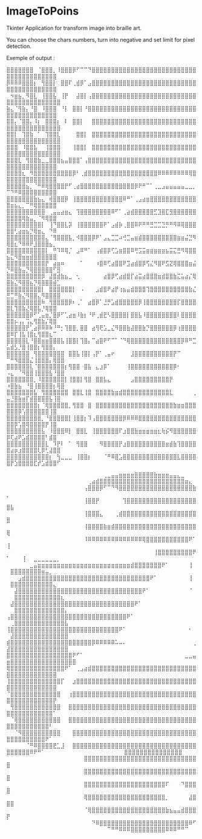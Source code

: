 # ImageToPoins
Tkinter Application for transform image into braille art.

You can choose the chars numbers, turn into negative and set limit for pixel detection.

Exemple of output :

⣿⣿⣿⣿⣿⣿⣿⠀⠈⣿⣿⣿⡀⠸⣿⣿⣿⡿⠋⠉⠉⠙⣿⣿⣿⣿⣿⣿⣿⣿⣿⣿⣿⣿⣿⣿⣿⣿⣿⣿⣿⣿⣿⣿⣿⣿⣿⣿⣿⣿⣿⣿⣿⣿⣿⣿⣿⣿⣿⣿⣿⣿
⡿⠿⠿⠿⣿⣿⣿⡆⠀⢻⣿⣿⡇⠀⣿⣿⠏⢀⣾⡿⠁⣠⣿⣿⣿⣿⣿⣿⣿⣿⣿⣿⣿⣿⣿⣿⣿⣿⣿⣿⣿⣿⣿⣿⣿⣿⣿⣿⣿⣿⣿⣿⣿⣿⣿⣿⣿⣿⣿⣿⣿⣿
⠀⠲⣶⣦⡀⠻⣿⣇⠀⢸⣿⣿⣧⠀⢸⡟⠀⠀⣼⣿⡇⢠⣿⣿⣿⣿⣿⣿⣿⣿⣿⣿⣿⣿⣿⣿⣿⣿⣿⣿⣿⣿⣿⣿⣿⣿⣿⣿⣿⣿⣿⣿⣿⣿⣿⣿⣿⣿⣿⣿⣿⣿⣿
⣷⣄⠈⢻⣷⡄⠘⣿⠀⠸⣿⣿⣿⠀⠘⡇⠀⣿⣿⡇⠘⣿⣿⣿⣿⣿⣿⣿⣿⣿⣿⣿⣿⣿⣿⣿⣿⣿⣿⣿⣿⣿⣿⣿⣿⣿⣿⣿⣿⣿⣿⣿⣿⣿⣿⣿⣿⣿⣿⣿⣿⣿
⣿⣿⡄⠈⣿⣿⡄⠸⡆⠀⣿⣿⣿⡆⠀⠇⠀⣿⣿⡇⠀⠀⣿⣿⣿⣿⣿⣿⣿⣿⣿⣿⣿⣿⣿⣿⣿⣿⣿⣿⣿⣿⣿⣿⣿⣿⣿⣿⣿⣿⣿⣿⣿⣿⣿⣿⣿⣿⣿⣿⣿⣿⣿
⣿⣿⡇⠀⢹⣿⣷⠀⠁⠀⢹⣿⣿⣇⠀⠀⠀⠀⣿⣿⡇⠀⣿⣿⣿⣿⣿⣿⣿⣿⣿⣿⣿⣿⣿⣿⣿⣿⣿⣿⣿⣿⣿⣿⣿⣿⣿⣿⣿⣿⣿⣿⣿⣿⣿⣿⣿⣿⣿⣿⣿⣿⣿
⣿⣿⣿⠀⠸⣿⣿⣧⠀⠀⢸⣿⣿⣿⠀⠀⠀⢸⣿⣿⡇⠀⣿⣿⣿⣿⣿⣿⣿⣿⣿⣿⣿⣿⣿⣿⣿⣿⣿⣿⣿⣿⣿⣿⣿⣿⣿⣿⣿⣿⣿⣿⣿⣿⣿⣿⣿⣿⣿⣿⣿⣿⣿
⣿⣿⣿⣇⠀⢻⣿⣿⣷⣀⣀⣿⣿⣿⣦⣤⣿⣿⣿⠁⢠⣿⣿⣿⣿⣿⣿⣿⣿⣿⣿⣿⣿⣿⣿⣿⣿⣿⣿⣿⣿⣿⣿⣿⣿⣿⣿⣿⣿⣿⣿⣿⣿⣿⣿⣿⣿⣿⣿⣿⣿⣿
⣿⣿⣿⣿⣆⠀⠻⣿⣿⣿⣿⣿⣿⣿⣿⣿⣿⡿⠃⢀⣾⣿⣿⣿⣿⣿⣿⣿⣿⣿⣿⣿⣿⣿⣿⣿⣿⣿⣿⠿⠿⠿⠿⠿⠿⠿⠿⢿⣿⣿⣿⣿⣿⣿⣿⣿⣿⣿⣿⣿⣿⣿
⣿⣿⣿⣿⣿⣦⡀⠈⠛⠿⢿⣿⣿⣿⣿⡟⠋⢀⣴⣿⣿⣿⣿⣿⣿⣿⣿⣿⣿⣿⣿⣿⣿⡿⠟⠛⠉⠁⢀⣀⣠⣤⣤⣤⣤⣤⣀⣀⡀⠉⠙⠛⠿⣿⣿⣿⣿⣿⣿⣿⣿⣿
⣿⣿⣿⣿⣿⣿⣿⣷⣦⣄⠀⢾⣿⣿⣿⡿⠀⢸⣿⣿⣿⣿⣿⣿⣿⣿⣿⣿⣿⣿⠿⠛⠁⢀⣠⣴⣶⣿⣿⣿⣿⣿⣿⣿⣿⣿⣿⣿⣿⣿⣶⣦⣄⡀⠉⠛⢿⣿⣿⣿⣿⣿
⣿⣿⣿⣿⣿⣿⣿⣿⣿⣿⠀⢀⣤⣤⣴⣶⣄⠀⢹⣿⣿⣿⣿⣿⣿⣿⣿⠿⠋⠁⢀⣴⣾⣿⣿⣿⣿⣿⣋⣹⣿⣏⣻⣿⣿⣿⣿⣿⣿⣿⣿⣿⣿⢿⣷⣤⡀⠈⠻⢿⣿⣿
⣿⣿⣿⣿⣿⣿⣿⣿⣿⡇⠀⢸⠙⣿⣿⣇⡽⠀⢸⣿⣿⣿⣿⣿⣿⠟⠁⣠⣾⡷⢀⣿⣿⠿⠟⠛⠛⣛⣉⣉⣙⡛⠛⠻⠿⢿⣿⣿⣿⣿⣿⢃⣴⣶⣦⡙⢿⣶⣄⠀⠙⠿
⣿⣿⣿⣿⣿⣿⣿⣿⣿⣿⣄⠈⢻⣿⣿⣿⣧⡀⠺⣿⣿⣿⡿⠟⠁⣠⣄⣉⣉⠴⢚⣉⣤⣶⣾⣿⣿⣿⣿⣿⣿⣿⣿⣿⣶⣶⣬⣙⠻⢿⣿⣆⠙⠿⠿⠟⣸⣿⣿⣿⣦⡀
⣿⣿⣿⣿⣿⣿⣿⣿⣿⣿⡇⠀⠛⠹⠿⢿⡈⠀⣠⠿⠛⠁⠀⢠⣾⣿⡿⢋⣡⣶⣿⣿⠿⢛⣩⣭⣶⣶⣶⣶⣶⣦⣭⣍⣛⠻⢿⣿⣿⣦⣍⠻⣿⣶⣶⣾⣿⣿⣿⣿⣿⣿
⣿⣿⣿⣿⣿⣿⣿⣿⣿⣿⡟⠀⣴⣶⠶⠀⠀⠀⠀⠁⠀⠀⠀⠰⣿⠿⢋⣴⣿⣿⠟⣩⣴⣾⣿⡿⢫⣌⠻⣿⠟⣫⣝⢿⣿⣿⣿⣶⣬⡙⠿⣿⣷⣤⡙⢿⣿⣿⣿⣿⣿⠋⣻
⣿⣿⣿⣿⣿⣿⣿⣿⣿⡿⠀⣼⣿⣾⣷⣦⣀⠀⢂⠀⠀⠀⠀⠀⠀⣴⣿⡿⢋⣴⣾⣿⡏⣴⣭⣴⣿⣿⣿⣶⣾⣿⣿⣷⣍⣥⣴⡌⢿⣿⣷⣌⠻⣿⣿⣦⡙⢿⣿⣿⣿⣾⣁
⣿⣿⣿⣿⣿⣿⣿⣿⣿⡇⠀⣿⣿⣿⣿⣿⣿⡇⠀⠠⠀⠀⠀⣠⣾⣿⠟⣴⡟⢰⣦⣤⣾⣿⣿⣿⢹⣿⣿⣿⣿⣿⣿⣿⣿⣿⣿⣷⣌⣛⣉⠛⣷⣌⠻⣿⣿⣄⠻⣿⣿⣿⣿
⣿⣿⣿⣿⣿⣿⣿⣿⣿⠷⠀⢻⣿⣿⣿⣿⡿⠆⢀⠁⠀⣴⣿⡿⠁⣘⡛⣡⣾⣿⣿⣿⣿⣿⡿⢸⣿⣿⣿⣿⣿⣿⣿⣿⡏⣿⣿⣿⣿⣿⣇⢹⣿⣷⣜⢿⣿⣧⡘⢿⣿⣿
⣿⣿⣿⣿⣿⣿⡿⠋⢁⣤⣶⡈⣿⡿⠋⢁⣴⣶⠸⣷⡆⠘⠟⢀⣾⣟⠣⣿⣿⣿⣿⡇⣿⣿⣧⠸⣿⣿⣿⣿⣿⣿⣿⣿⠇⣿⣿⣿⣿⣿⣿⡦⢠⡄⢩⣄⢻⣿⣷⡌⢿⣿
⣿⣿⣿⣿⣿⡟⢁⣴⡿⠿⠿⠷⠘⠛⡂⢹⣿⣿⡀⣿⣿⠀⣴⢻⢟⣡⣀⣌⠻⣿⣿⣷⣼⣿⣿⣷⡙⣿⣿⣿⣿⣿⣿⡿⢰⣿⣿⣿⣿⣿⠿⡏⢸⣧⢸⣿⣆⢻⣿⣿⣆⠉
⣿⣿⣿⣿⣿⣇⠘⣿⣿⣶⣶⣿⣿⣿⣧⢸⣿⣿⡇⢹⣿⡄⠉⣴⣿⠟⠋⠉⠁⠈⠙⢿⣿⣿⣿⣿⣿⣿⣿⣿⣿⣿⣿⣿⣿⡿⠿⠛⣉⣥⣾⣣⡘⣿⢸⣿⣿⡆⢻⣿⣿⡄
⣿⣿⣿⣿⣿⣿⠀⢻⣿⣿⣿⣿⣿⣿⣿⠀⣿⣿⣧⢸⣿⡇⢠⡟⠁⢀⣤⠖⠀⠀⠀⠀⣸⣿⣿⣿⣿⣿⣿⣿⣿⣿⣿⡟⠉⠀⠀⠀⠀⠉⠛⠻⣿⣿⣿⣌⢸⣿⣿⣿⡄⢿⣿⣿
⣿⣿⣿⣿⣿⣿⣇⠈⣿⣿⣿⣿⣿⣿⣿⡆⢻⣿⣿⠀⣿⣧⠀⣄⣰⡿⠁⠀⠀⠀⠀⢸⣿⣿⣿⣿⣿⣿⣿⣿⣿⣿⣿⡿⠂⠀⠀⠀⠀⠠⣄⠀⠈⠻⣿⣿⢸⣿⣿⣿⣧⠘⣿⣿
⣿⣿⣿⣿⣿⣿⣿⡀⠸⣿⣿⣿⣿⣿⣿⡇⢸⣿⣿⡇⢻⣿⠀⣿⣿⣧⣄⠀⠀⠀⠀⠀⣠⣿⣿⣿⣿⣿⣿⣿⣿⣿⡟⠀⠀⠀⠀⠀⠀⠰⣿⣷⣦⠀⠘⣿⢸⣿⣿⣿⣿⡆⢿⣿
⣿⣿⣿⣿⣿⣿⣿⣧⠀⢻⣿⣿⣿⣿⣿⣿⠀⣿⣿⣇⢸⣿⠀⣿⣿⣿⣿⣷⣶⣾⣿⣿⣿⣿⣿⣿⣿⣿⣿⣿⣿⣿⣇⠀⠀⠀⠀⠀⢀⣤⣘⣿⣷⣶⡏⣾⣿⣿⣿⣿⣧⢸⣿
⣿⣿⣿⣿⣿⣿⣿⣿⡆⠈⢿⣿⣿⣿⣿⣿⡀⢻⣿⣿⠀⣿⠀⣿⣿⣿⣿⣿⣿⣿⣿⣿⣿⣿⣿⣿⣿⣿⣿⣿⣿⣿⣿⣷⣶⣶⣿⣿⣿⣿⣿⣿⡿⢡⣿⣿⣿⣿⣿⣿⢸⣿
⣿⣿⣿⣿⣿⣿⣿⣿⣿⡀⠘⣿⣿⣿⣿⣿⡇⢸⣿⣿⡆⠹⢠⣿⣿⣿⣿⣿⣿⣿⡿⠿⠿⠿⣿⣿⣿⣿⣿⣿⣿⣿⣿⣿⣿⣿⣿⣿⣿⣿⣿⡿⢡⣿⢿⣿⣿⣿⣿⡟⢸⣿
⣿⣿⣿⣿⣿⣿⣿⣿⣿⣧⠀⠸⣿⣿⣿⠿⡇⠀⣿⣿⣇⠀⢸⣿⣿⣿⣿⣿⣿⠏⣰⣿⣿⣷⣶⣶⣶⣶⣶⣆⢷⡮⠻⣿⣿⣿⣿⣿⣿⡿⢏⣴⠟⣡⣾⣿⣿⣿⣿⠃⣾⣿
⣿⣿⣿⣿⣿⣿⣿⣿⣿⣿⣇⠀⠹⡟⠇⠀⠁⠀⢻⣿⣿⠀⠀⠀⠻⣿⣿⣿⣿⡟⣰⣿⣿⣿⣿⣿⣿⣿⣿⣿⣿⣶⣾⣷⢹⣿⣿⣿⣿⣿⣴⡶⣰⣿⣿⣿⣿⢇⡿⢃⣼⣿⣿
⣿⣿⣿⣿⣿⣿⣿⣿⣿⣿⣿⡆⠀⢳⣀⣀⣀⠀⢸⣿⣿⡆⠀⠀⠀⠈⠛⠿⣿⣡⣿⣿⣿⣿⣿⣿⣿⣿⣿⣿⣿⣿⣿⣿⣇⣿⣿⣿⣿⣿⡟⣱⣿⣿⣿⣿⣏⡞⣡⣾⣿⣿⠋


⠀⠀⠀⠀⠀⠀⠀⠀⠀⠀⠀⠀⠀⠀⠀⠀⠀⠀⠀⠀⠀⠀⠀⠀⠀⢀⣀⣤⣤⣶⣶⣶⣶⣿⣿⣿⣿⣿⣷⣶⣶⣶⣤⣤⣄⣀
⠀⠀⠀⠀⠀⠀⠀⠀⠀⠀⠀⠀⠀⠀⠀⠀⠀⠀⠀⠀⠀⢀⣴⣾⣿⣿⣿⣿⣿⣿⣿⣿⣿⣿⣿⣿⣿⣿⣿⣿⣿⣿⣿⣿⣿⣿⣶⣄
⠀⠀⠀⠀⠀⠀⠀⠀⠀⠀⠀⠀⠀⠀⠀⠀⠀⠀⠀⠀⢠⣿⣿⣿⡿⠋⠉⠙⠻⣿⣿⣿⣿⣿⣿⣿⣿⣿⣿⣿⣿⣿⣿⣿⣿⣿⣿⣿⣷⡀
⠀⠀⠀⠀⠀⠀⠀⠀⠀⠀⠀⠀⠀⠀⠀⠀⠀⠀⠀⠀⢸⣿⣿⡟⠀⠀⠀⠀⠀⠀⢹⣿⣿⣿⣿⣿⣿⣿⣿⣿⣿⣿⣿⣿⣿⣿⣿⣿⣿⣿⣧
⠀⠀⠀⠀⠀⠀⠀⠀⠀⠀⠀⠀⠀⠀⠀⠀⠀⠀⠀⠀⢸⣿⣿⣿⣄⠀⠀⠀⢀⣾⣿⣿⣿⣿⣿⣿⣿⣿⣿⣿⣿⣿⣿⣿⣿⣿⣿⣿⣿⣿
⠀⠀⠀⠀⠀⠀⠀⠀⠀⠀⠀⠀⠀⠀⠀⠀⠀⠀⠀⠀⢸⣿⣿⣿⣿⣷⣶⣾⣿⣿⣿⣿⣿⣿⣿⣿⣿⣿⣿⣿⣿⣿⣿⣿⣿⣿⣿⣿⣿⢿
⠀⠀⠀⠀⠀⠀⠀⠀⠀⠀⠀⠀⠀⠀⠀⠀⠀⠀⠀⠀⠸⠿⠿⠿⠿⠿⠿⠿⠿⠿⠿⠿⠿⠿⠿⢿⣿⣿⣿⣿⣿⣿⣿⣿⣿⣿⣿⠟⠁⢸
⠀⠀⠀⠀⠀⠀⠀⠀⠀⠀⠀⠀⠀⠀⠀⠀⠀⠀⠀⠀⠀⠀⠀⠀⠀⠀⠀⠀⠀⠀⠀⠀⠀⠀⠀⠀⠀⠀⢸⣿⣿⣿⣿⣿⣿⣿⣿⣿⠟⠁⠀⠀⠀⢸⠀⠀⣀⣀⣀⣀⣀⣀⡀
⠀⠀⠀⠀⠀⠀⣀⣤⣶⣶⣶⣶⣶⣶⣶⣶⣶⣶⣶⣶⣶⣶⣶⣶⣶⣶⣶⣶⣶⣶⣶⣶⣾⣿⣿⣿⣿⣿⣿⣿⠟⠁⠀⠀⠀⠀⠀⢸⠀⠀⣿⣿⣿⣿⣿⣿⣿⣿⣶⣤⡀
⠀⠀⠀⣠⣾⣿⣿⣿⣿⣿⣿⣿⣿⣿⣿⣿⣿⣿⣿⣿⣿⣿⣿⣿⣿⣿⣿⣿⣿⣿⣿⣿⣿⣿⣿⣿⣿⠟⠁⠀⠀⠀⠀⠀⠀⠀⠀⢸⠀⠀⣿⣿⣿⣿⣿⣿⣿⣿⣿⣿⣿⣄
⠀⠀⣼⣿⣿⣿⣿⣿⣿⣿⣿⣿⣿⣿⣿⣿⣿⣿⣿⣿⣿⣿⣿⣿⣿⣿⣿⣿⣿⣿⣿⣿⣿⣿⣿⠟⠁⠀⠀⠀⠀⠀⠀⠀⠀⠀⠀⠈⠀⠀⠀⣿⣿⣿⣿⣿⣿⣿⣿⣿⣿⣿⣿⣆
⠀⣼⣿⣿⣿⣿⣿⣿⣿⣿⣿⣿⣿⣿⣿⣿⣿⣿⣿⣿⣿⣿⣿⣿⣿⣿⣿⣿⣿⣿⣿⣿⣿⠟⠁⠀⠀⠀⠀⠀⠀⠀⠀⠀⠀⠀⠀⠀⠀⠀⠀⣿⣿⣿⣿⣿⣿⣿⣿⣿⣿⣿⣿⣿⡄
⢠⣿⣿⣿⣿⣿⣿⣿⣿⣿⣿⣿⣿⣿⣿⣿⣿⣿⣿⣿⣿⣿⣿⣿⣿⣿⣿⣿⣿⣿⣿⠟⠁⠀⠀⠀⠀⠀⠀⠀⠀⠀⠀⠀⠀⠀⠀⠀⠀⠀⢀⣿⣿⣿⣿⣿⣿⣿⣿⣿⣿⣿⣿⣿⣧
⢸⣿⣿⣿⣿⣿⣿⣿⣿⣿⣿⣿⣿⣿⣿⣿⣿⣿⣿⣿⣿⣿⣿⣿⣿⣿⣿⣿⣿⠟⠁⠀⠀⠀⠀⠀⠀⠀⠀⠀⠀⠀⠀⠀⠀⠀⠀⠂⠀⠀⣼⣿⣿⣿⣿⣿⣿⣿⣿⣿⣿⣿⣿⣿⣿
⣾⣿⣿⣿⣿⣿⣿⣿⣿⣿⣿⣿⣿⣿⣿⣿⣿⣿⣿⣿⣿⣿⡿⠿⠿⠿⠿⠿⠥⠤⠄⠀⠀⠀⠀⠀⠀⠀⠀⠀⠀⠀⠀⠀⠀⠀⠀⠀⢀⣼⣿⣿⣿⣿⣿⣿⣿⣿⣿⣿⣿⣿⣿⣿⣿
⣿⣿⣿⣿⣿⣿⣿⣿⣿⣿⣿⣿⣿⣿⣿⣿⣿⠟⠋⠁⠀⠀⠀⠀⠀⠀⠀⠀⠀⠀⠀⠀⠀⠀⠀⠀⠀⠀⠀⠀⠀⠀⠀⠀⠀⠀⣀⣀⣤⣶⣿⣿⣿⣿⣿⣿⣿⣿⣿⣿⣿⣿⣿⣿⣿⣿⣿
⢿⣿⣿⣿⣿⣿⣿⣿⣿⣿⣿⣿⣿⣿⣿⠟⠁⠀⢀⣠⣴⣾⣿⣿⣿⣿⣿⣿⣿⣿⣿⣿⣿⣿⣿⣿⣿⣿⣿⣿⣿⣿⣿⣿⣿⣿⣿⣿⣿⣿⣿⣿⣿⣿⣿⣿⣿⣿⣿⣿⣿⣿
⢸⣿⣿⣿⣿⣿⣿⣿⣿⣿⣿⣿⣿⣿⡏⠀⠀⣰⣿⣿⣿⣿⣿⣿⣿⣿⣿⣿⣿⣿⣿⣿⣿⣿⣿⣿⣿⣿⣿⣿⣿⣿⣿⣿⣿⣿⣿⣿⣿⣿⣿⣿⣿⣿⣿⣿⣿⣿⣿⣿⣿⣿
⠈⣿⣿⣿⣿⣿⣿⣿⣿⣿⣿⣿⣿⣿⠀⠀⢰⣿⣿⣿⣿⣿⣿⣿⣿⣿⣿⣿⣿⣿⣿⣿⣿⣿⣿⣿⣿⣿⣿⣿⣿⣿⣿⣿⣿⣿⣿⣿⣿⣿⣿⣿⣿⣿⣿⣿⣿⣿⣿⣿⣿⡟
⠀⢻⣿⣿⣿⣿⣿⣿⣿⣿⣿⣿⣿⣿⠀⠀⣿⣿⣿⣿⣿⣿⣿⣿⣿⣿⣿⣿⣿⣿⣿⣿⣿⣿⣿⣿⣿⣿⣿⣿⣿⣿⣿⣿⣿⣿⣿⣿⣿⣿⣿⣿⣿⣿⣿⣿⣿⣿⣿⣿⣿⠁
⠀⠈⢿⣿⣿⣿⣿⣿⣿⣿⣿⣿⣿⣿⠀⠀⣿⣿⣿⣿⣿⣿⣿⣿⣿⣿⣿⣿⣿⣿⣿⣿⣿⣿⣿⣿⣿⣿⣿⣿⣿⣿⣿⣿⣿⣿⣿⣿⣿⣿⣿⣿⣿⣿⣿⣿⣿⣿⣿⣿⠃
⠀⠀⠈⠻⣿⣿⣿⣿⣿⣿⣿⣿⣿⣿⠀⠀⠀⣿⣿⣿⣿⣿⣿⣿⣿⣿⣿⣿⣿⣿⣿⣿⣿⣿⣿⣿⣿⣿⣿⣿⣿⣿⣿⣿⣿⣿⣿⣿⣿⣿⣿⣿⣿⣿⣿⣿⣿⣿⣿⠟⠁
⠀⠀⠀⠀⠀⠈⠛⠿⣿⣿⣿⣿⣟⣁⣸⠀⠀⣿⣿⣿⣿⣿⣿⣿⣿⣿⣿⣿⣿⣿⣿⣿⣿⣿⣿⣿⣿⣿⣿⣿⣿⣿⣿⣿⣿⣿⣿⣿⣿⣿⣿⣿⣿⣿⣿⠿⠟⠛⠁
⠀⠀⠀⠀⠀⠀⠀⠀⠀⠀⠀⠀⠀⠀⠀⠀⠀⠀⠀⠀⣿⣿⣿⣿⣿⣿⣿⣿⣿⣿⣿⣿⣿⣿⣿
⠀⠀⠀⠀⠀⠀⠀⠀⠀⠀⠀⠀⠀⠀⠀⠀⠀⠀⠀⠀⣿⣿⣿⣿⣿⣿⣿⣿⣿⣿⣿⣿⣿⣿⣿⣿⣿⣿⣿⣿⣿⣿⣿⣿⣿⣿⣿⣿⣿⣿
⠀⠀⠀⠀⠀⠀⠀⠀⠀⠀⠀⠀⠀⠀⠀⠀⠀⠀⠀⠀⣿⣿⣿⣿⣿⣿⣿⣿⣿⣿⣿⣿⣿⣿⣿⣿⣿⣿⣿⣿⣿⣿⣿⣿⣿⣿⣿⣿⣿⣿
⠀⠀⠀⠀⠀⠀⠀⠀⠀⠀⠀⠀⠀⠀⠀⠀⠀⠀⠀⠀⣿⣿⣿⣿⣿⣿⣿⣿⣿⣿⣿⣿⣿⣿⣿⣿⣿⣿⣿⣿⣿⠏⠀⠀⠀⠙⣿⣿⣿⣿
⠀⠀⠀⠀⠀⠀⠀⠀⠀⠀⠀⠀⠀⠀⠀⠀⠀⠀⠀⠀⢿⣿⣿⣿⣿⣿⣿⣿⣿⣿⣿⣿⣿⣿⣿⣿⣿⣿⣿⣿⣿⡀⠀⠀⠀⠀⠀⣼⣿⣿⣿
⠀⠀⠀⠀⠀⠀⠀⠀⠀⠀⠀⠀⠀⠀⠀⠀⠀⠀⠀⠀⠈⢿⣿⣿⣿⣿⣿⣿⣿⣿⣿⣿⣿⣿⣿⣿⣿⣿⣿⣿⣿⣷⣦⣤⣤⣾⣿⣿⣿⡟
⠀⠀⠀⠀⠀⠀⠀⠀⠀⠀⠀⠀⠀⠀⠀⠀⠀⠀⠀⠀⠀⠀⠙⠿⣿⣿⣿⣿⣿⣿⣿⣿⣿⣿⣿⣿⣿⣿⣿⣿⣿⣿⣿⣿⣿⣿⣿⠿⠋
⠀⠀⠀⠀⠀⠀⠀⠀⠀⠀⠀⠀⠀⠀⠀⠀⠀⠀⠀⠀⠀⠀⠀⠀⠀⠀⠉⠛⠛⠿⠿⠿⣿⣿⣿⣿⣿⣿⣿⣿⣿⠿⠿⠿⠛⠛⠉

